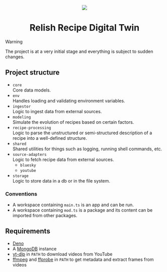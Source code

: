 <div align="center">

![](https://f003.backblazeb2.com/file/dN2jPN/relish-cover.jpg)

# Relish Recipe Digital Twin

</div>

> [!WARNING]
> The project is at a very initial stage and everything is subject to sudden changes.

## Project structure

- `core`\
  Core data models.
- `env`\
  Handles loading and validating environment variables.
- `ingestor`\
  Logic to ingest data from external sources.
- `modeling`\
  Simulate the evolution of recipes based on certain factors.
- `recipe-processing`\
  Logic to parse the unstructured or semi-structured description of a recipe into a well-defined structure.
- `shared`\
  Shared utilities for things such as logging, running shell commands, etc.
- `source-adapters`\
  Logic to fetch recipe data from external sources.
  - `bluesky`
  - `youtube`
- `storage`\
  Logic to store data in a db or in the file system.

### Conventions

- A workspace containing `main.ts` is an app and can be run.
- A workspace containing `mod.ts` is a package and its content can be imported from other packages.

## Requirements

- [Deno](https://deno.com/)
- A [MongoDB](https://www.mongodb.com/) instance
- [yt-dlp](https://github.com/yt-dlp/yt-dlp) in `PATH` to download videos from YouTube
- [ffmpeg](https://ffmpeg.org/) and [ffprobe](https://ffmpeg.org/ffprobe.html) in `PATH` to get metadata and extract frames from videos
